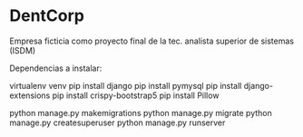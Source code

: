 # DentCorp
Empresa ficticia como proyecto final de la tec. analista superior de sistemas (ISDM)

Dependencias a instalar:

virtualenv venv
pip install django
pip install pymysql
pip install django-extensions
pip install crispy-bootstrap5
pip install Pillow

python manage.py makemigrations
python manage.py migrate
python manage.py createsuperuser
python manage.py runserver